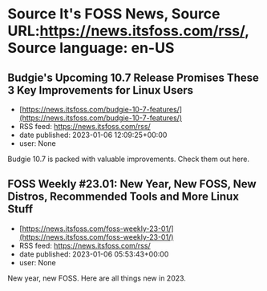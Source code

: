 # Source It's FOSS News, Source URL:https://news.itsfoss.com/rss/, Source language: en-US

## Budgie's Upcoming 10.7 Release Promises These 3 Key Improvements for Linux Users
 - [https://news.itsfoss.com/budgie-10-7-features/](https://news.itsfoss.com/budgie-10-7-features/)
 - RSS feed: https://news.itsfoss.com/rss/
 - date published: 2023-01-06 12:09:25+00:00
 - user: None

Budgie 10.7 is packed with valuable improvements. Check them out here.

## FOSS Weekly #23.01: New Year, New FOSS, New Distros, Recommended Tools and More Linux Stuff
 - [https://news.itsfoss.com/foss-weekly-23-01/](https://news.itsfoss.com/foss-weekly-23-01/)
 - RSS feed: https://news.itsfoss.com/rss/
 - date published: 2023-01-06 05:53:43+00:00
 - user: None

New year, new FOSS. Here are all things new in 2023.

